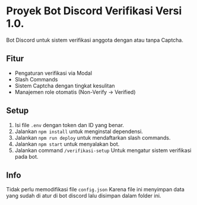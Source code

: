 # Proyek Bot Discord Verifikasi Versi 1.0.

Bot Discord untuk sistem verifikasi anggota dengan atau tanpa Captcha.

## Fitur
- Pengaturan verifikasi via Modal
- Slash Commands
- Sistem Captcha dengan tingkat kesulitan
- Manajemen role otomatis (Non-Verify -> Verified)

## Setup
1. Isi file `.env` dengan token dan ID yang benar.
2. Jalankan `npm install` untuk menginstal dependensi.
3. Jalankan `npm run deploy` untuk mendaftarkan slash commands.
4. Jalankan `npm start` untuk menyalakan bot.
5. Jalankan command `/verifikasi-setup` Untuk mengatur sistem verifikasi pada bot.

## Info
Tidak perlu memodifikasi file `config.json` Karena file ini menyimpan data yang sudah di atur di bot discord lalu disimpan dalam folder ini.
